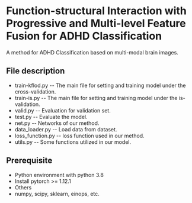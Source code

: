 # Function-structural Interaction with Progressive and Multi-level Feature Fusion for ADHD Classification

A method for ADHD Classification based on multi-modal brain images.

## File description

- train-kflod.py -- The main file for setting and training model under the cross-validation.
- train-is.py -- The main file for setting and training model under the is-validation.
- valid.py -- Evaluation for validation set.
- test.py -- Evaluate the model.
- net.py -- Networks of our method.
- data_loader.py -- Load data from dataset.
- loss_function.py -- loss function used in our method.
- utils.py -- Some functions utilized in our model.

## Prerequisite

- Python environment with python 3.8
- Install pytorch >= 1.12.1
- Others
- numpy, scipy, sklearn, einops, etc.
